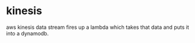 # kinesis
aws kinesis data stream fires up a lambda which takes that data and puts it into a dynamodb.
